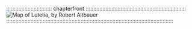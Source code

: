 :::::::::::::::::::::::::::::: chapterfront ::::::::::::::::::::::::::::::::::::::::::::::::::::::::::::::::::
![Map of Lutetia, by Robert Altbauer](assets/Maps/Full/Lutetia-map.jpg "Map of Lutetia, by Robert Altbauer")
::::::::::::::::::::::::::::::::::::::::::::::::::::::::::::::::::::::::::::::::::::::::::::::::::::::::::::::

